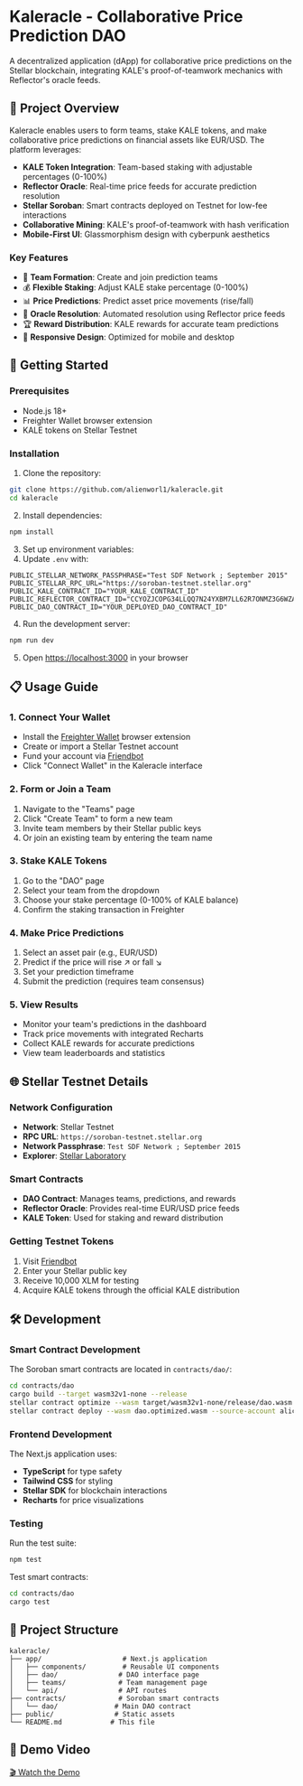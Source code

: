 # Kaleracle - Collaborative Price Prediction DAO

A decentralized application (dApp) for collaborative price predictions on the Stellar blockchain, integrating KALE's proof-of-teamwork mechanics with Reflector's oracle feeds.

## 🌟 Project Overview

Kaleracle enables users to form teams, stake KALE tokens, and make collaborative price predictions on financial assets like EUR/USD. The platform leverages:

- **KALE Token Integration**: Team-based staking with adjustable percentages (0-100%)
- **Reflector Oracle**: Real-time price feeds for accurate prediction resolution
- **Stellar Soroban**: Smart contracts deployed on Testnet for low-fee interactions
- **Collaborative Mining**: KALE's proof-of-teamwork with hash verification
- **Mobile-First UI**: Glassmorphism design with cyberpunk aesthetics

### Key Features

- 🤝 **Team Formation**: Create and join prediction teams
- 💰 **Flexible Staking**: Adjust KALE stake percentage (0-100%)
- 📊 **Price Predictions**: Predict asset price movements (rise/fall)
- 🔮 **Oracle Resolution**: Automated resolution using Reflector price feeds
- 🏆 **Reward Distribution**: KALE rewards for accurate team predictions
- 📱 **Responsive Design**: Optimized for mobile and desktop

## 🚀 Getting Started

### Prerequisites

- Node.js 18+
- Freighter Wallet browser extension
- KALE tokens on Stellar Testnet

### Installation

1. Clone the repository:

```bash
git clone https://github.com/alienworl1/kaleracle.git
cd kaleracle
```

2. Install dependencies:

```bash
npm install
```

3. Set up environment variables:
4. Update `.env` with:

```env
PUBLIC_STELLAR_NETWORK_PASSPHRASE="Test SDF Network ; September 2015"
PUBLIC_STELLAR_RPC_URL="https://soroban-testnet.stellar.org"
PUBLIC_KALE_CONTRACT_ID="YOUR_KALE_CONTRACT_ID"
PUBLIC_REFLECTOR_CONTRACT_ID="CCYOZJCOPG34LLQQ7N24YXBM7LL62R7ONMZ3G6WZAAYPB5OYKOMJRN63"
PUBLIC_DAO_CONTRACT_ID="YOUR_DEPLOYED_DAO_CONTRACT_ID"
```

4. Run the development server:

```bash
npm run dev
```

5. Open [https://localhost:3000](https://localhost:3000) in your browser

## 📋 Usage Guide

### 1. Connect Your Wallet

- Install the [Freighter Wallet](https://freighter.app/) browser extension
- Create or import a Stellar Testnet account
- Fund your account via [Friendbot](https://friendbot.stellar.org)
- Click "Connect Wallet" in the Kaleracle interface

### 2. Form or Join a Team

1. Navigate to the "Teams" page
2. Click "Create Team" to form a new team
3. Invite team members by their Stellar public keys
4. Or join an existing team by entering the team name

### 3. Stake KALE Tokens

1. Go to the "DAO" page
2. Select your team from the dropdown
3. Choose your stake percentage (0-100% of KALE balance)
4. Confirm the staking transaction in Freighter

### 4. Make Price Predictions

1. Select an asset pair (e.g., EUR/USD)
2. Predict if the price will rise ↗ or fall ↘
3. Set your prediction timeframe
4. Submit the prediction (requires team consensus)

### 5. View Results

- Monitor your team's predictions in the dashboard
- Track price movements with integrated Recharts
- Collect KALE rewards for accurate predictions
- View team leaderboards and statistics

## 🌐 Stellar Testnet Details

### Network Configuration

- **Network**: Stellar Testnet
- **RPC URL**: `https://soroban-testnet.stellar.org`
- **Network Passphrase**: `Test SDF Network ; September 2015`
- **Explorer**: [Stellar Laboratory](https://laboratory.stellar.org/)

### Smart Contracts

- **DAO Contract**: Manages teams, predictions, and rewards
- **Reflector Oracle**: Provides real-time EUR/USD price feeds
- **KALE Token**: Used for staking and reward distribution

### Getting Testnet Tokens

1. Visit [Friendbot](https://friendbot.stellar.org)
2. Enter your Stellar public key
3. Receive 10,000 XLM for testing
4. Acquire KALE tokens through the official KALE distribution

## 🛠 Development

### Smart Contract Development

The Soroban smart contracts are located in `contracts/dao/`:

```bash
cd contracts/dao
cargo build --target wasm32v1-none --release
stellar contract optimize --wasm target/wasm32v1-none/release/dao.wasm
stellar contract deploy --wasm dao.optimized.wasm --source-account alice --network testnet
```

### Frontend Development

The Next.js application uses:

- **TypeScript** for type safety
- **Tailwind CSS** for styling
- **Stellar SDK** for blockchain interactions
- **Recharts** for price visualizations

### Testing

Run the test suite:

```bash
npm test
```

Test smart contracts:

```bash
cd contracts/dao
cargo test
```

## 📁 Project Structure

```
kaleracle/
├── app/                    # Next.js application
│   ├── components/         # Reusable UI components
│   ├── dao/               # DAO interface page
│   ├── teams/             # Team management page
│   └── api/               # API routes
├── contracts/             # Soroban smart contracts
│   └── dao/              # Main DAO contract
├── public/               # Static assets
└── README.md            # This file
```

## 🎥 Demo Video

[🎬 Watch the Demo](https://your-demo-video-link.com)
